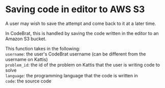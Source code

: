 # Saving code in editor to AWS S3
A user may wish to save the attempt and come back to it at a later time.

In CodeBrat, this is handled by saving the code written in the editor to an Amazon S3 bucket.

This function takes in the following:\
	`username`: the user's CodeBrat username (can be different from the username on Kattis)\
	`problem_id`: the id of the problem on Kattis that the user is writing code to solve\
	`language`: the programming language that the code is written in\
	`code`: the source code